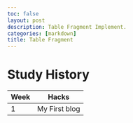 ```yaml
---
toc: false
layout: post
description: Table Fragment Implement.
categories: [markdown]
title: Table Fragment
---
```


# Study History

| Week | Hacks |
|-|-|
| 1 | My First blog |